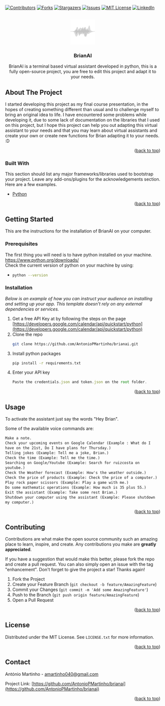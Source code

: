 <div id="top"></div>
<!--
*** Thanks for checking out the Best-README-Template. If you have a suggestion
*** that would make this better, please fork the repo and create a pull request
*** or simply open an issue with the tag "enhancement".
*** Don't forget to give the project a star!
*** Thanks again! Now go create something AMAZING! :D
-->



<!-- PROJECT SHIELDS -->
<!--
*** I'm using markdown "reference style" links for readability.
*** Reference links are enclosed in brackets [ ] instead of parentheses ( ).
*** See the bottom of this document for the declaration of the reference variables
*** for contributors-url, forks-url, etc. This is an optional, concise syntax you may use.
*** https://www.markdownguide.org/basic-syntax/#reference-style-links
-->
[![Contributors][contributors-shield]][contributors-url]
[![Forks][forks-shield]][forks-url]
[![Stargazers][stars-shield]][stars-url]
[![Issues][issues-shield]][issues-url]
[![MIT License][license-shield]][license-url]
[![LinkedIn][linkedin-shield]][linkedin-url]



<!-- PROJECT LOGO -->
<br />
<div align="center">
  <a href="https://github.com/othneildrew/Best-README-Template">
    <img src="images/logo.png" alt="Logo" width="80" height="80">
  </a>

  <h3 align="center">BrianAI</h3>

  <p align="center">
    BrianAI is a terminal based virtual assistant developed in python, this is a fully open-source project, you are free to edit this project and adapt it to your needs.
    <br />
  </p>
</div>




<!-- ABOUT THE PROJECT -->
## About The Project

I started developing this project as my final course presentation, in the hopes of creating something different than usual and to challenge myself to bring an original idea to life. I have encountered some problems while developing it, due to some lack of documentation on the libraries that I used on this project, but I hope this project can help you out adapting this virtual assistant to your needs and that you may learn about virtual assistants and create your own or create new functions for Brian adapting it to your needs. :D

<p align="right">(<a href="#top">back to top</a>)</p>



### Built With

This section should list any major frameworks/libraries used to bootstrap your project. Leave any add-ons/plugins for the acknowledgements section. Here are a few examples.

* [Python](https://www.python.org/)

<p align="right">(<a href="#top">back to top</a>)</p>



<!-- GETTING STARTED -->
## Getting Started

This are the instructions for the installation of BrianAI on your computer.

### Prerequisites

The first thing you will need is to have python installed on your machine. https://www.python.org/downloads/ <br>
Check the current version of python on your machine by using:

* 
  ```sh
  python --version
  ```

### Installation

_Below is an example of how you can instruct your audience on installing and setting up your app. This template doesn't rely on any external dependencies or services._

1. Get a free API Key at by following the steps on the page [https://developers.google.com/calendar/api/quickstart/python](https://developers.google.com/calendar/api/quickstart/python)
2. Clone the repo
   ```sh
   git clone https://github.com/AntonioPMartinho/brianai.git
   ```
3. Install python packages
   ```sh
   pip install -r requirements.txt
   ```
4. Enter your API key
   ```js
   Paste the credentials.json and token.json on the root folder.
   ```

<p align="right">(<a href="#top">back to top</a>)</p>



<!-- USAGE EXAMPLES -->
## Usage
  
  To activate the assistant just say the words "Hey Brian".
  
  Some of the available voice commands are:
  ```
  Make a note.
  Check your upcoming events on Google Calendar (Example : What do I have on the 21st, Do I have plans for Thursday.)
  Telling jokes (Example: Tell me a joke, Brian.)
  Check the time (Example: Tell me the time.)
  Searching on Google/Youtube (Example: Search for ruizcosta on youtube.)
  Check the Weather forecast (Example: How's the weather outside.)
  Check the price of products (Example: Check the price of a computer.)
  Play rock paper scissors (Example: Play a game with me.)
  Do some mathematic operations (Example: How much is 35 plus 55.)
  Exit the assistant (Example: Take some rest Brian.)
  Shutdown your computer using the assistant (Example: Please shutdown my computer.)

  ```

<p align="right">(<a href="#top">back to top</a>)</p>




<!-- CONTRIBUTING -->
## Contributing

Contributions are what make the open source community such an amazing place to learn, inspire, and create. Any contributions you make are **greatly appreciated**.

If you have a suggestion that would make this better, please fork the repo and create a pull request. You can also simply open an issue with the tag "enhancement".
Don't forget to give the project a star! Thanks again!

1. Fork the Project
2. Create your Feature Branch (`git checkout -b feature/AmazingFeature`)
3. Commit your Changes (`git commit -m 'Add some AmazingFeature'`)
4. Push to the Branch (`git push origin feature/AmazingFeature`)
5. Open a Pull Request

<p align="right">(<a href="#top">back to top</a>)</p>



<!-- LICENSE -->
## License

Distributed under the MIT License. See `LICENSE.txt` for more information.

<p align="right">(<a href="#top">back to top</a>)</p>



<!-- CONTACT -->
## Contact

António Martinho - amartinho040@gmail.com

Project Link: [https://github.com/AntonioPMartinho/brianai](https://github.com/AntonioPMartinho/brianai)

<p align="right">(<a href="#top">back to top</a>)</p>



<!-- ACKNOWLEDGMENTS -->




<!-- MARKDOWN LINKS & IMAGES -->
<!-- https://www.markdownguide.org/basic-syntax/#reference-style-links -->
[contributors-shield]: https://img.shields.io/github/contributors/othneildrew/Best-README-Template.svg?style=for-the-badge
[contributors-url]: https://github.com/othneildrew/Best-README-Template/graphs/contributors
[forks-shield]: https://img.shields.io/github/forks/othneildrew/Best-README-Template.svg?style=for-the-badge
[forks-url]: https://github.com/othneildrew/Best-README-Template/network/members
[stars-shield]: https://img.shields.io/github/stars/othneildrew/Best-README-Template.svg?style=for-the-badge
[stars-url]: https://github.com/othneildrew/Best-README-Template/stargazers
[issues-shield]: https://img.shields.io/github/issues/othneildrew/Best-README-Template.svg?style=for-the-badge
[issues-url]: https://github.com/othneildrew/Best-README-Template/issues
[license-shield]: https://img.shields.io/github/license/othneildrew/Best-README-Template.svg?style=for-the-badge
[license-url]: https://github.com/othneildrew/Best-README-Template/blob/master/LICENSE.txt
[linkedin-shield]: https://img.shields.io/badge/-LinkedIn-black.svg?style=for-the-badge&logo=linkedin&colorB=555
[linkedin-url]: https://linkedin.com/in/othneildrew
[product-screenshot]: images/screenshot.png
